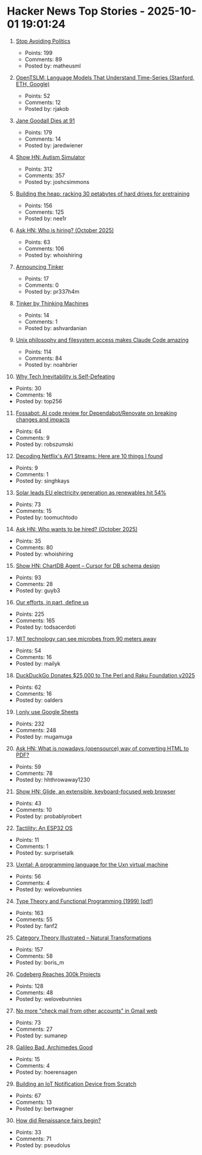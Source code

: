 # Hacker News Top Stories - 2025-10-01 19:01:24

1. [Stop Avoiding Politics](https://terriblesoftware.org/2025/10/01/stop-avoiding-politics/)
   - Points: 199
   - Comments: 89
   - Posted by: matheusml

2. [OpenTSLM: Language Models That Understand Time-Series (Stanford, ETH, Google)](https://www.opentslm.com/)
   - Points: 52
   - Comments: 12
   - Posted by: rjakob

3. [Jane Goodall Dies at 91](https://www.latimes.com/obituaries/story/2025-10-01/jane-goodall-chimpanzees-dead)
   - Points: 179
   - Comments: 14
   - Posted by: jaredwiener

4. [Show HN: Autism Simulator](https://autism-simulator.vercel.app/)
   - Points: 312
   - Comments: 357
   - Posted by: joshcsimmons

5. [Building the heap: racking 30 petabytes of hard drives for pretraining](https://si.inc/posts/the-heap/)
   - Points: 156
   - Comments: 125
   - Posted by: nee1r

6. [Ask HN: Who is hiring? (October 2025)](undefined)
   - Points: 63
   - Comments: 106
   - Posted by: whoishiring

7. [Announcing Tinker](https://thinkingmachines.ai/blog/announcing-tinker/)
   - Points: 17
   - Comments: 0
   - Posted by: pr337h4m

8. [Tinker by Thinking Machines](https://thinkingmachines.ai/tinker/)
   - Points: 14
   - Comments: 1
   - Posted by: ashvardanian

9. [Unix philosophy and filesystem access makes Claude Code amazing](https://www.alephic.com/writing/the-magic-of-claude-code)
   - Points: 114
   - Comments: 84
   - Posted by: noahbrier

10. [Why Tech Inevitability is Self-Defeating](https://deviantabstraction.com/2025/09/29/against-the-tech-inevitability/)
   - Points: 30
   - Comments: 16
   - Posted by: top256

11. [Fossabot: AI code review for Dependabot/Renovate on breaking changes and impacts](https://fossa.com/blog/fossabot-dependency-upgrade-ai-agent/)
   - Points: 64
   - Comments: 9
   - Posted by: robszumski

12. [Decoding Netflix's AV1 Streams: Here are 10 things I found](https://singhkays.com/blog/netflix-av1-decode/)
   - Points: 9
   - Comments: 1
   - Posted by: singhkays

13. [Solar leads EU electricity generation as renewables hit 54%](https://electrek.co/2025/09/30/solar-leads-eu-electricity-generation-as-renewables-hit-54-percent/)
   - Points: 73
   - Comments: 15
   - Posted by: toomuchtodo

14. [Ask HN: Who wants to be hired? (October 2025)](undefined)
   - Points: 35
   - Comments: 80
   - Posted by: whoishiring

15. [Show HN: ChartDB Agent – Cursor for DB schema design](https://app.chartdb.io/ai)
   - Points: 93
   - Comments: 28
   - Posted by: guyb3

16. [Our efforts, in part, define us](https://weakty.com/posts/efforts/)
   - Points: 225
   - Comments: 165
   - Posted by: todsacerdoti

17. [MIT technology can see microbes from 90 meters away](https://www.asimov.press/p/hyperspectral)
   - Points: 54
   - Comments: 16
   - Posted by: mailyk

18. [DuckDuckGo Donates $25,000 to The Perl and Raku Foundation v2025](https://www.perl.com/article/duckduckgo-donates-25-000-to-the-perl-and-raku-foundation-v2025/)
   - Points: 62
   - Comments: 16
   - Posted by: oalders

19. [I only use Google Sheets](https://mayberay.bearblog.dev/why-i-only-use-google-sheets/)
   - Points: 232
   - Comments: 248
   - Posted by: mugamuga

20. [Ask HN: What is nowadays (opensource) way of converting HTML to PDF?](undefined)
   - Points: 59
   - Comments: 78
   - Posted by: hhthrowaway1230

21. [Show HN: Glide, an extensible, keyboard-focused web browser](https://blog.craigie.dev/introducing-glide/)
   - Points: 43
   - Comments: 10
   - Posted by: probablyrobert

22. [Tactility: An ESP32 OS](https://tactility.one)
   - Points: 11
   - Comments: 1
   - Posted by: surprisetalk

23. [Uxntal: A programming language for the Uxn virtual machine](https://wiki.xxiivv.com/site/uxntal.html)
   - Points: 56
   - Comments: 4
   - Posted by: welovebunnies

24. [Type Theory and Functional Programming (1999) [pdf]](https://www.cs.cornell.edu/courses/cs6110/2015sp/textbook/Simon%20Thompson%20textbook.pdf)
   - Points: 163
   - Comments: 55
   - Posted by: fanf2

25. [Category Theory Illustrated – Natural Transformations](https://abuseofnotation.github.io/category-theory-illustrated/11_natural_transformations/)
   - Points: 157
   - Comments: 58
   - Posted by: boris_m

26. [Codeberg Reaches 300k Projects](https://codeberg.org/)
   - Points: 128
   - Comments: 48
   - Posted by: welovebunnies

27. [No more "check mail from other accounts" in Gmail web](https://support.google.com/mail/answer/16604719?hl=en)
   - Points: 73
   - Comments: 27
   - Posted by: sumanep

28. [Galileo Bad, Archimedes Good](https://intellectualmathematics.com/blog/galileo-bad-archimedes-good/)
   - Points: 15
   - Comments: 4
   - Posted by: hoerensagen

29. [Building an IoT Notification Device from Scratch](https://bertwagner.com/posts/splashflag-building-an-iot-swimming-notification-device-from-scratch/)
   - Points: 67
   - Comments: 13
   - Posted by: bertwagner

30. [How did Renaissance fairs begin?](https://www.history.com/articles/renaissance-fair-origins)
   - Points: 33
   - Comments: 71
   - Posted by: pseudolus

